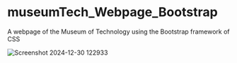 # museumTech_Webpage_Bootstrap
A webpage of the Museum of Technology using the Bootstrap framework of CSS

![Screenshot 2024-12-30 122933](https://github.com/user-attachments/assets/8942d5b2-f289-446f-b145-2b9d0637cbbf)

